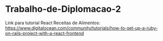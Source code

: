 # Trabalho-de-Diplomacao-2

Link para tutorial React Receitas de Alimentos: https://www.digitalocean.com/community/tutorials/how-to-set-up-a-ruby-on-rails-project-with-a-react-frontend

